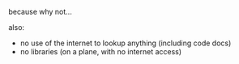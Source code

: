 because why not...

also:
* no use of the internet to lookup anything (including code docs)
* no libraries (on a plane, with no internet access)

